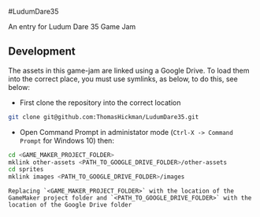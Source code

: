 #LudumDare35

An entry for Ludum Dare 35 Game Jam

## Development

The assets in this game-jam are linked using a Google Drive. To load them into the correct place, you must use symlinks, as below, to do this, see below:

 - First clone the repository into the correct location

```bash
git clone git@github.com:ThomasHickman/LudumDare35.git
```

 - Open Command Prompt in administator mode (`Ctrl-X -> Command Prompt` for Windows 10) then:
```bash
cd <GAME_MAKER_PROJECT_FOLDER>
mklink other-assets <PATH_TO_GOOGLE_DRIVE_FOLDER>/other-assets
cd sprites
mklink images <PATH_TO_GOOGLE_DRIVE_FOLDER>/images
```

    Replacing `<GAME_MAKER_PROJECT_FOLDER>` with the location of the GameMaker project folder and `<PATH_TO_GOOGLE_DRIVE_FOLDER>` with the location of the Google Drive folder
